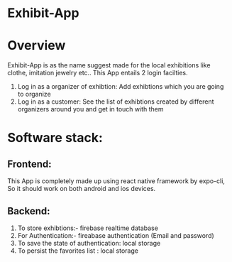 # Exhibit-App

# Overview

Exhibit-App is as the name suggest made for the local exhibitions like clothe, imitation jewelry etc..
This App entails 2 login facilties. 
1. Log in as a organizer of exhibtion: Add exhibtions which you are going to organize
2. Log in as a customer: See the list of exhibtions created by different organizers around you and get in touch with them

# Software stack:
## Frontend:
This App is completely made up using react native framework by expo-cli, So it should work on both android and ios devices.

## Backend: 
1. To store exhibtions:- firebase realtime database
2. For Authentication:- fireabase authentication (Email and password)
3. To save the state of authentication: local storage
4. To persist the favorites list : local storage

